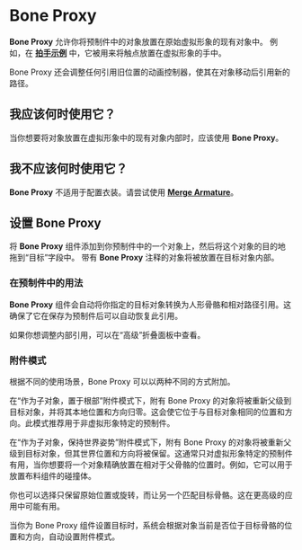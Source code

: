 ﻿# Bone Proxy



**Bone Proxy** 允许你将预制件中的对象放置在原始虚拟形象的现有对象中。
例如，在 [**拍手示例**](/docs/samples/#clap) 中，它被用来将触点放置在虚拟形象的手中。

Bone Proxy 还会调整任何引用旧位置的动画控制器，使其在对象移动后引用新的路径。

## 我应该何时使用它？

当你想要将对象放置在虚拟形象中的现有对象内部时，应该使用 **Bone Proxy**。

## 我不应该何时使用它？

**Bone Proxy** 不适用于配置衣装。请尝试使用 **[Merge Armature](merge-armature.md)**。

## 设置 Bone Proxy

将 **Bone Proxy** 组件添加到你预制件中的一个对象上，然后将这个对象的目的地拖到“目标”字段中。
带有 **Bone Proxy** 注释的对象将被放置在目标对象内部。

### 在预制件中的用法

**Bone Proxy** 组件会自动将你指定的目标对象转换为人形骨骼和相对路径引用。这确保了它在保存为预制件后可以自动恢复此引用。

如果你想调整内部引用，可以在“高级”折叠面板中查看。

### 附件模式

根据不同的使用场景，Bone Proxy 可以以两种不同的方式附加。

在“作为子对象，置于根部”附件模式下，附有 Bone Proxy 的对象将被重新父级到目标对象，并将其本地位置和方向归零。这会使它位于与目标对象相同的位置和方向。此模式推荐用于非虚拟形象特定的预制件。

在“作为子对象，保持世界姿势”附件模式下，附有 Bone Proxy 的对象将被重新父级到目标对象，但其世界位置和方向将被保留。这通常只对虚拟形象特定的预制件有用，当你想要将一个对象精确放置在相对于父骨骼的位置时。例如，它可以用于放置布料组件的碰撞体。

你也可以选择只保留原始位置或旋转，而让另一个匹配目标骨骼。这在更高级的应用中可能有用。

当你为 Bone Proxy 组件设置目标时，系统会根据对象当前是否位于目标骨骼的位置和方向，自动设置附件模式。